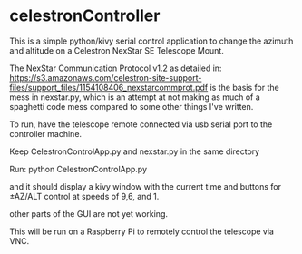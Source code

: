 # celestronController

This is a simple python/kivy serial control application to change the azimuth and altitude on a Celestron NexStar SE Telescope Mount. 


The NexStar Communication Protocol v1.2 as detailed in: https://s3.amazonaws.com/celestron-site-support-files/support_files/1154108406_nexstarcommprot.pdf
is the basis for the mess in nexstar.py, which is an attempt at not making as much of a spaghetti code mess compared to some other things I've written.

To run, have the telescope remote connected via usb serial port to the controller machine. 

Keep CelestronControlApp.py and nexstar.py in the same directory 

Run:
python CelestronControlApp.py 

and it should display a kivy window with the current time and buttons for  ±AZ/ALT control at speeds of 9,6, and 1.

other parts of the GUI are not yet working.



This will be run on a Raspberry Pi to remotely control the telescope via VNC.
